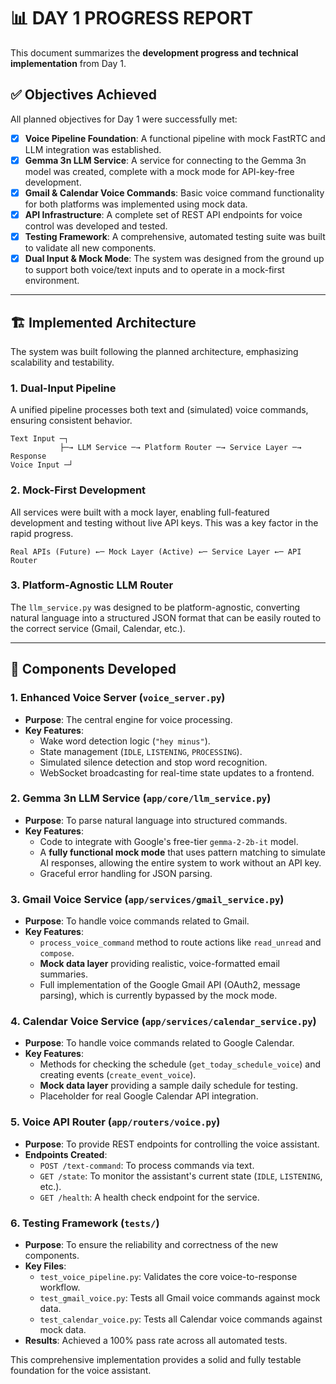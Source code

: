 # 📊 DAY 1 PROGRESS REPORT

This document summarizes the **development progress and technical implementation** from Day 1.

## ✅ **Objectives Achieved**

All planned objectives for Day 1 were successfully met:

-   [x] **Voice Pipeline Foundation**: A functional pipeline with mock FastRTC and LLM integration was established.
-   [x] **Gemma 3n LLM Service**: A service for connecting to the Gemma 3n model was created, complete with a mock mode for API-key-free development.
-   [x] **Gmail & Calendar Voice Commands**: Basic voice command functionality for both platforms was implemented using mock data.
-   [x] **API Infrastructure**: A complete set of REST API endpoints for voice control was developed and tested.
-   [x] **Testing Framework**: A comprehensive, automated testing suite was built to validate all new components.
-   [x] **Dual Input & Mock Mode**: The system was designed from the ground up to support both voice/text inputs and to operate in a mock-first environment.

---

## 🏗️ **Implemented Architecture**

The system was built following the planned architecture, emphasizing scalability and testability.

### **1. Dual-Input Pipeline**

A unified pipeline processes both text and (simulated) voice commands, ensuring consistent behavior.

```
Text Input ─┐
           ├─→ LLM Service ─→ Platform Router ─→ Service Layer ─→ Response
Voice Input ─┘
```

### **2. Mock-First Development**

All services were built with a mock layer, enabling full-featured development and testing without live API keys. This was a key factor in the rapid progress.

```
Real APIs (Future) ←─ Mock Layer (Active) ←─ Service Layer ←─ API Router
```

### **3. Platform-Agnostic LLM Router**

The `llm_service.py` was designed to be platform-agnostic, converting natural language into a structured JSON format that can be easily routed to the correct service (Gmail, Calendar, etc.).

---

## 📁 **Components Developed**

### **1. Enhanced Voice Server (`voice_server.py`)**

-   **Purpose**: The central engine for voice processing.
-   **Key Features**:
    -   Wake word detection logic (`"hey minus"`).
    -   State management (`IDLE`, `LISTENING`, `PROCESSING`).
    -   Simulated silence detection and stop word recognition.
    -   WebSocket broadcasting for real-time state updates to a frontend.

### **2. Gemma 3n LLM Service (`app/core/llm_service.py`)**

-   **Purpose**: To parse natural language into structured commands.
-   **Key Features**:
    -   Code to integrate with Google's free-tier `gemma-2-2b-it` model.
    -   A **fully functional mock mode** that uses pattern matching to simulate AI responses, allowing the entire system to work without an API key.
    -   Graceful error handling for JSON parsing.

### **3. Gmail Voice Service (`app/services/gmail_service.py`)**

-   **Purpose**: To handle voice commands related to Gmail.
-   **Key Features**:
    -   `process_voice_command` method to route actions like `read_unread` and `compose`.
    -   **Mock data layer** providing realistic, voice-formatted email summaries.
    -   Full implementation of the Google Gmail API (OAuth2, message parsing), which is currently bypassed by the mock mode.

### **4. Calendar Voice Service (`app/services/calendar_service.py`)**

-   **Purpose**: To handle voice commands related to Google Calendar.
-   **Key Features**:
    -   Methods for checking the schedule (`get_today_schedule_voice`) and creating events (`create_event_voice`).
    -   **Mock data layer** providing a sample daily schedule for testing.
    -   Placeholder for real Google Calendar API integration.

### **5. Voice API Router (`app/routers/voice.py`)**

-   **Purpose**: To provide REST endpoints for controlling the voice assistant.
-   **Endpoints Created**:
    -   `POST /text-command`: To process commands via text.
    -   `GET /state`: To monitor the assistant's current state (`IDLE`, `LISTENING`, etc.).
    -   `GET /health`: A health check endpoint for the service.

### **6. Testing Framework (`tests/`)**

-   **Purpose**: To ensure the reliability and correctness of the new components.
-   **Key Files**:
    -   `test_voice_pipeline.py`: Validates the core voice-to-response workflow.
    -   `test_gmail_voice.py`: Tests all Gmail voice commands against mock data.
    -   `test_calendar_voice.py`: Tests all Calendar voice commands against mock data.
-   **Results**: Achieved a 100% pass rate across all automated tests.

This comprehensive implementation provides a solid and fully testable foundation for the voice assistant. 